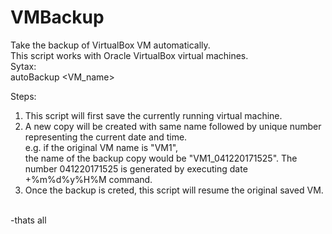 # VMBackup
Take the backup of VirtualBox VM automatically.</br>
This script works with Oracle VirtualBox virtual machines.</br>
Sytax:</br>
  autoBackup <VM_name>
  
Steps:
1. This script will first save the currently running virtual machine. </br>
2. A new copy will be created with same name followed by unique number representing the current date and time.</br>
  e.g. if the original VM name is "VM1", </br>
      the name of the backup copy would be "VM1_041220171525". The number 041220171525 is 
      generated by executing date +%m%d%y%H%M command.</br>
3. Once the backup is creted, this script will resume the original saved VM.</br></br>

-thats all</br>
